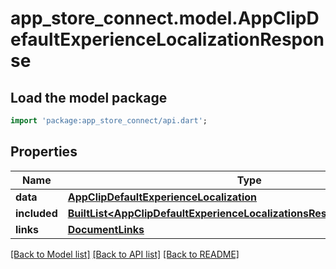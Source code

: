 # app_store_connect.model.AppClipDefaultExperienceLocalizationResponse

## Load the model package
```dart
import 'package:app_store_connect/api.dart';
```

## Properties
Name | Type | Description | Notes
------------ | ------------- | ------------- | -------------
**data** | [**AppClipDefaultExperienceLocalization**](AppClipDefaultExperienceLocalization.md) |  | 
**included** | [**BuiltList&lt;AppClipDefaultExperienceLocalizationsResponseIncludedInner&gt;**](AppClipDefaultExperienceLocalizationsResponseIncludedInner.md) |  | [optional] 
**links** | [**DocumentLinks**](DocumentLinks.md) |  | 

[[Back to Model list]](../README.md#documentation-for-models) [[Back to API list]](../README.md#documentation-for-api-endpoints) [[Back to README]](../README.md)



